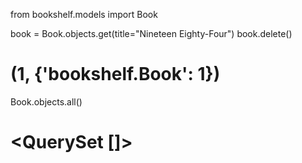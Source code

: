 from bookshelf.models import Book

book = Book.objects.get(title="Nineteen Eighty-Four")
book.delete()
# (1, {'bookshelf.Book': 1})

Book.objects.all()
# <QuerySet []>
